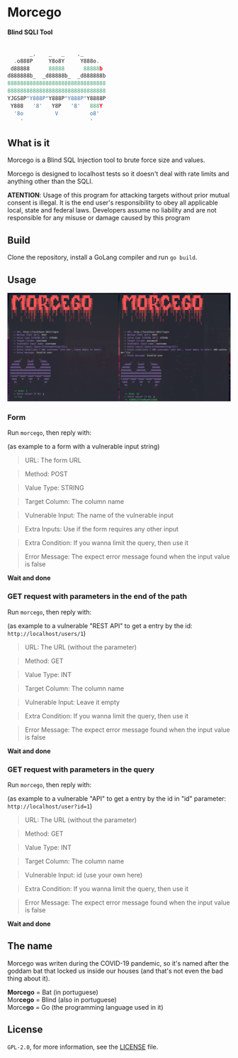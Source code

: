 # Morcego

**Blind SQLI Tool**

```go

       _,    _   _    ,_
  .o888P     Y8o8Y     Y888o.
 d88888      88888      88888b
d888888b_  _d88888b_  _d888888b
8888888888888888888888888888888
8888888888888888888888888888888
YJGS8P"Y888P"Y888P"Y888P"Y8888P
 Y888   '8'   Y8P   '8'   888Y
  '8o          V          o8'
    '                     '

```				                            

## What is it
Morcego is a Blind SQL Injection tool to brute force size and values.

Morcego is designed to localhost tests so it doesn't deal with rate limits and anything other than the SQLI.

**ATENTION**: Usage of this program for attacking targets without prior mutual consent is illegal.
It is the end user's responsibility to obey all applicable local, state and federal laws.
Developers assume no liability and are not responsible for any misuse or damage caused by this program

## Build
Clone the repository, install a GoLang compiler and run `go build`.

## Usage
![Screenshot](./screenshot.png)
### Form
Run `morcego`, then reply with:

(as example to a form with a vulnerable input string)

> URL: The form URL

> Method: POST

> Value Type: STRING

> Target Column: The column name

> Vulnerable Input: The name of the vulnerable input

> Extra Inputs: Use if the form requires any other input

> Extra Condition: If you wanna limit the query, then use it

> Error Message: The expect error message found when the input value is false

**Wait and done**

### GET request with parameters in the end of the path
Run `morcego`, then reply with:

(as example to a vulnerable "REST API" to get a entry by the id: `http://localhost/users/1`)

> URL: The URL (without the parameter)

> Method: GET

> Value Type: INT

> Target Column: The column name

> Vulnerable Input: Leave it empty

> Extra Condition: If you wanna limit the query, then use it

> Error Message: The expect error message found when the input value is false

**Wait and done**

### GET request with parameters in the query
Run `morcego`, then reply with:

(as example to a vulnerable "API" to get a entry by the id in "id" parameter: `http://localhost/user?id=1`)

> URL: The URL (without the parameter)

> Method: GET

> Value Type: INT

> Target Column: The column name

> Vulnerable Input: id (use your own here)

> Extra Condition: If you wanna limit the query, then use it

> Error Message: The expect error message found when the input value is false

**Wait and done**

## The name
Morcego was writen during the COVID-19 pandemic, so it's named after the goddam bat that locked us inside our houses (and that's not even the bad thing about it).

**Morcego** = Bat (in portuguese)  
Mor**cego** = Blind (also in portuguese)  
Morce**go** = Go (the programming language used in it)

## License
`GPL-2.0`, for more information, see the [LICENSE](./LICENSE) file.
